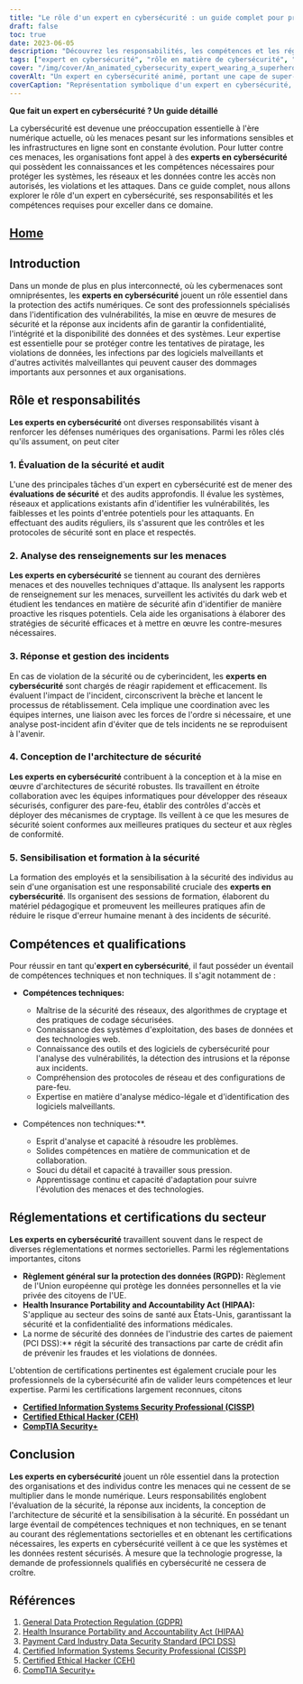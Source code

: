 ```yaml
---
title: "Le rôle d'un expert en cybersécurité : un guide complet pour protéger les actifs numériques"
draft: false
toc: true
date: 2023-06-05
description: "Découvrez les responsabilités, les compétences et les réglementations sectorielles qui définissent le rôle d'un expert en cybersécurité dans la protection des actifs numériques et la lutte contre les cybermenaces."
tags: ["expert en cybersécurité", "rôle en matière de cybersécurité", "responsabilités en matière de cybersécurité", "compétences en matière de cybersécurité", "renseignements sur les menaces", "incident response", "sensibilisation à la sécurité", "sécurité des réseaux", "algorithmes de cryptage", "codage sécurisé", "réglementation de l'industrie", "GDPR", "HIPAA", "PCI DSS", "certifications", "CISSP", "CEH", "CompTIA Security+ (en anglais)", "protéger les actifs numériques", "cybermenaces", "la sécurité des données", "protection du réseau", "évaluation de la vulnérabilité", "audits de sécurité", "détection des logiciels malveillants", "prévention des violations de données", "carrière en cybersécurité", "formation à la cybersécurité", "certifications en cybersécurité", "la sécurité de l'information", "cyberdéfense"]
cover: "/img/cover/An_animated_cybersecurity_expert_wearing_a_superhero_cape.png"
coverAlt: "Un expert en cybersécurité animé, portant une cape de super-héros, se tenant avec assurance, un bouclier dans une main et un symbole de cadenas dans l'autre, protégeant les actifs numériques."
coverCaption: "Représentation symbolique d'un expert en cybersécurité, armé de connaissances et d'outils, défendant les actifs numériques contre les cybermenaces."
---
```


**Que fait un expert en cybersécurité ? Un guide détaillé**

La cybersécurité est devenue une préoccupation essentielle à l'ère numérique actuelle, où les menaces pesant sur les informations sensibles et les infrastructures en ligne sont en constante évolution. Pour lutter contre ces menaces, les organisations font appel à des **experts en cybersécurité** qui possèdent les connaissances et les compétences nécessaires pour protéger les systèmes, les réseaux et les données contre les accès non autorisés, les violations et les attaques. Dans ce guide complet, nous allons explorer le rôle d'un expert en cybersécurité, ses responsabilités et les compétences requises pour exceller dans ce domaine.

## [Home](/cyber-security-career-playbook-start/)

## Introduction

Dans un monde de plus en plus interconnecté, où les cybermenaces sont omniprésentes, les **experts en cybersécurité** jouent un rôle essentiel dans la protection des actifs numériques. Ce sont des professionnels spécialisés dans l'identification des vulnérabilités, la mise en œuvre de mesures de sécurité et la réponse aux incidents afin de garantir la confidentialité, l'intégrité et la disponibilité des données et des systèmes. Leur expertise est essentielle pour se protéger contre les tentatives de piratage, les violations de données, les infections par des logiciels malveillants et d'autres activités malveillantes qui peuvent causer des dommages importants aux personnes et aux organisations.

## Rôle et responsabilités

**Les experts en cybersécurité** ont diverses responsabilités visant à renforcer les défenses numériques des organisations. Parmi les rôles clés qu'ils assument, on peut citer

### 1. Évaluation de la sécurité et audit

L'une des principales tâches d'un expert en cybersécurité est de mener des **évaluations de sécurité** et des audits approfondis. Il évalue les systèmes, réseaux et applications existants afin d'identifier les vulnérabilités, les faiblesses et les points d'entrée potentiels pour les attaquants. En effectuant des audits réguliers, ils s'assurent que les contrôles et les protocoles de sécurité sont en place et respectés.

### 2. Analyse des renseignements sur les menaces

**Les experts en cybersécurité** se tiennent au courant des dernières menaces et des nouvelles techniques d'attaque. Ils analysent les rapports de renseignement sur les menaces, surveillent les activités du dark web et étudient les tendances en matière de sécurité afin d'identifier de manière proactive les risques potentiels. Cela aide les organisations à élaborer des stratégies de sécurité efficaces et à mettre en œuvre les contre-mesures nécessaires.

### 3. Réponse et gestion des incidents

En cas de violation de la sécurité ou de cyberincident, les **experts en cybersécurité** sont chargés de réagir rapidement et efficacement. Ils évaluent l'impact de l'incident, circonscrivent la brèche et lancent le processus de rétablissement. Cela implique une coordination avec les équipes internes, une liaison avec les forces de l'ordre si nécessaire, et une analyse post-incident afin d'éviter que de tels incidents ne se reproduisent à l'avenir.

### 4. Conception de l'architecture de sécurité

**Les experts en cybersécurité** contribuent à la conception et à la mise en œuvre d'architectures de sécurité robustes. Ils travaillent en étroite collaboration avec les équipes informatiques pour développer des réseaux sécurisés, configurer des pare-feu, établir des contrôles d'accès et déployer des mécanismes de cryptage. Ils veillent à ce que les mesures de sécurité soient conformes aux meilleures pratiques du secteur et aux règles de conformité.

### 5. Sensibilisation et formation à la sécurité

La formation des employés et la sensibilisation à la sécurité des individus au sein d'une organisation est une responsabilité cruciale des **experts en cybersécurité**. Ils organisent des sessions de formation, élaborent du matériel pédagogique et promeuvent les meilleures pratiques afin de réduire le risque d'erreur humaine menant à des incidents de sécurité.

## Compétences et qualifications

Pour réussir en tant qu'**expert en cybersécurité**, il faut posséder un éventail de compétences techniques et non techniques. Il s'agit notamment de :

- **Compétences techniques:**
  - Maîtrise de la sécurité des réseaux, des algorithmes de cryptage et des pratiques de codage sécurisées.
  - Connaissance des systèmes d'exploitation, des bases de données et des technologies web.
  - Connaissance des outils et des logiciels de cybersécurité pour l'analyse des vulnérabilités, la détection des intrusions et la réponse aux incidents.
  - Compréhension des protocoles de réseau et des configurations de pare-feu.
  - Expertise en matière d'analyse médico-légale et d'identification des logiciels malveillants.
  
- Compétences non techniques:**.
  - Esprit d'analyse et capacité à résoudre les problèmes.
  - Solides compétences en matière de communication et de collaboration.
  - Souci du détail et capacité à travailler sous pression.
  - Apprentissage continu et capacité d'adaptation pour suivre l'évolution des menaces et des technologies.

## Réglementations et certifications du secteur

**Les experts en cybersécurité** travaillent souvent dans le respect de diverses réglementations et normes sectorielles. Parmi les réglementations importantes, citons

- **Règlement général sur la protection des données (RGPD):** Règlement de l'Union européenne qui protège les données personnelles et la vie privée des citoyens de l'UE.
- **Health Insurance Portability and Accountability Act (HIPAA):** S'applique au secteur des soins de santé aux États-Unis, garantissant la sécurité et la confidentialité des informations médicales.
- La norme de sécurité des données de l'industrie des cartes de paiement (PCI DSS):** régit la sécurité des transactions par carte de crédit afin de prévenir les fraudes et les violations de données.

L'obtention de certifications pertinentes est également cruciale pour les professionnels de la cybersécurité afin de valider leurs compétences et leur expertise. Parmi les certifications largement reconnues, citons

- [**Certified Information Systems Security Professional (CISSP)**](https://simeononsecurity.com/articles/a-guide-to-earning-the-isc2-cissp-certification/)
- [**Certified Ethical Hacker (CEH)**](https://simeononsecurity.com/articles/preparing-for-the-ceh-certified-ethical-hacker-certification-exam/)
- [**CompTIA Security+**](https://simeononsecurity.com/articles/comptias-security-plus-sy0-601-what-do-you-need-to-know/)

## Conclusion

**Les experts en cybersécurité** jouent un rôle essentiel dans la protection des organisations et des individus contre les menaces qui ne cessent de se multiplier dans le monde numérique. Leurs responsabilités englobent l'évaluation de la sécurité, la réponse aux incidents, la conception de l'architecture de sécurité et la sensibilisation à la sécurité. En possédant un large éventail de compétences techniques et non techniques, en se tenant au courant des réglementations sectorielles et en obtenant les certifications nécessaires, les experts en cybersécurité veillent à ce que les systèmes et les données restent sécurisés. À mesure que la technologie progresse, la demande de professionnels qualifiés en cybersécurité ne cessera de croître.

## Références

1. [General Data Protection Regulation (GDPR)](https://gdpr.eu/)
2. [Health Insurance Portability and Accountability Act (HIPAA)](https://www.hhs.gov/hipaa/index.html)
3. [Payment Card Industry Data Security Standard (PCI DSS)](https://www.pcisecuritystandards.org/)
4. [Certified Information Systems Security Professional (CISSP)](https://www.isc2.org/Certifications/CISSP)
5. [Certified Ethical Hacker (CEH)](https://www.eccouncil.org/programs/certified-ethical-hacker-ceh/)
6. [CompTIA Security+](https://www.comptia.org/certifications/security)
